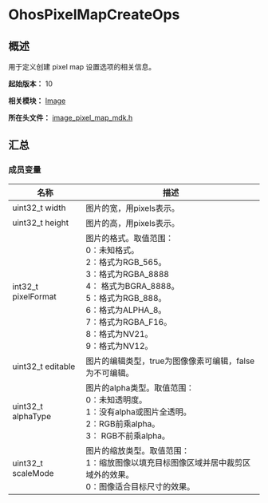# OhosPixelMapCreateOps

## 概述

用于定义创建 pixel map 设置选项的相关信息。

**起始版本：** 10

**相关模块：** [Image](capi-image.md)

**所在头文件：** [image_pixel_map_mdk.h](capi-image-pixel-map-mdk-h.md)

## 汇总

### 成员变量

| 名称 | 描述 |
| -- | -- |
| uint32_t width | 图片的宽，用pixels表示。 |
| uint32_t height | 图片的高，用pixels表示。 |
| int32_t pixelFormat | 图片的格式。取值范围：<br>0：未知格式。<br>2：格式为RGB_565。<br>3：格式为RGBA_8888<br>4：	格式为BGRA_8888。<br>5：格式为RGB_888。<br>6：格式为ALPHA_8。<br>7：格式为RGBA_F16。<br>8：格式为NV21。<br>9：格式为NV12。 |
| uint32_t editable | 图片的编辑类型，true为图像像素可编辑，false为不可编辑。 |
| uint32_t alphaType | 图片的alpha类型。取值范围：<br>0：未知透明度。<br>1：没有alpha或图片全透明。<br>2：RGB前乘alpha。<br>3：	RGB不前乘alpha。 |
| uint32_t scaleMode | 图片的缩放类型。取值范围：<br>1：缩放图像以填充目标图像区域并居中裁剪区域外的效果。<br>0：图像适合目标尺寸的效果。 |


